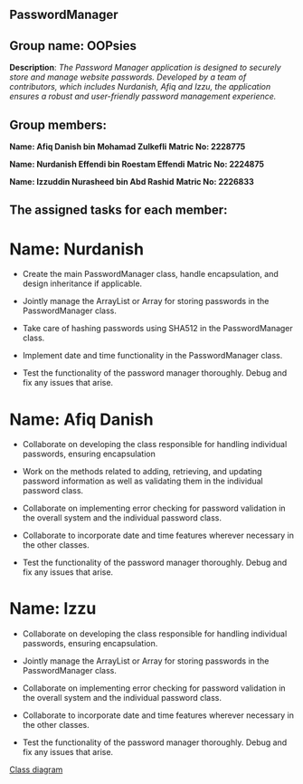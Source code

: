 ## PasswordManager

## Group name: OOPsies     

**Description**: *The Password Manager application is designed to securely store and manage website passwords. Developed by a team of contributors, which includes Nurdanish, Afiq and Izzu, the application ensures a robust and user-friendly password management experience.*

## Group members: 

**Name:  Afiq Danish bin Mohamad Zulkefli**
**Matric No: 2228775**

**Name: Nurdanish Effendi bin Roestam Effendi**
**Matric No: 2224875**

**Name: Izzuddin Nurasheed bin Abd Rashid**
**Matric No: 2226833**

## The assigned tasks for each member: 

# Name: Nurdanish

- Create the main PasswordManager class, handle encapsulation, and design inheritance if applicable.

- Jointly manage the ArrayList or Array for storing passwords in the PasswordManager class.

- Take care of hashing passwords using SHA512 in the PasswordManager class.

- Implement date and time functionality in the PasswordManager class.

- Test the functionality of the password manager thoroughly.
Debug and fix any issues that arise.


# Name: Afiq Danish 

- Collaborate on developing the class responsible for handling individual passwords, ensuring encapsulation

- Work on the methods related to adding, retrieving, and updating password information as well as validating them in the individual password class.

- Collaborate on implementing error checking for password validation in the overall system and the individual password class.

- Collaborate to incorporate date and time features wherever necessary in the other classes.

- Test the functionality of the password manager thoroughly.
Debug and fix any issues that arise.

# Name: Izzu

- Collaborate on developing the class responsible for handling individual passwords, ensuring encapsulation.

- Jointly manage the ArrayList or Array for storing passwords in the PasswordManager class.

- Collaborate on implementing error checking for password validation in the overall system and the individual password class.

- Collaborate to incorporate date and time features wherever necessary in the other classes.

- Test the functionality of the password manager thoroughly.
Debug and fix any issues that arise.



[Class diagram](https://docs.google.com/document/d/152oTLROKgamGHCiuh446cFzVv5dsuFzF82SR7t__Bww/edit?usp=sharing)




                